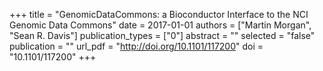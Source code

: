 +++
title = "GenomicDataCommons: a Bioconductor Interface to the NCI Genomic Data Commons"
date = 2017-01-01
authors = ["Martin Morgan", "Sean R. Davis"]
publication_types = ["0"]
abstract = ""
selected = "false"
publication = ""
url_pdf = "http://doi.org/10.1101/117200"
doi = "10.1101/117200"
+++

